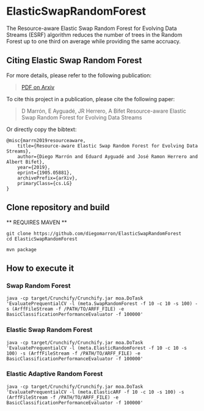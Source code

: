 # ElasticSwapRandomForest
The Resource-aware Elastic Swap Random Forest for Evolving Data Streams (ESRF) algorithm reduces the number of trees in the Random Forest up to one third on average while providing the same accruacy.


## Citing Elastic Swap Random Forest

For more details, please refer to the following publication:
> [PDF on Arxiv](https://arxiv.org/pdf/1905.05881.pdf)

To cite this project in a publication, please cite the following paper:
> D Marrón, E Ayguadé, JR Herrero, A Bifet
> Resource-aware Elastic Swap Random Forest for Evolving Data Streams

Or directly copy the bibtext:
```
@misc{marrn2019resourceaware,
    title={Resource-aware Elastic Swap Random Forest for Evolving Data Streams},
    author={Diego Marrón and Eduard Ayguadé and José Ramon Herrero and Albert Bifet},
    year={2019},
    eprint={1905.05881},
    archivePrefix={arXiv},
    primaryClass={cs.LG}
}
```


## Clone repository and build

** REQUIRES MAVEN **

```
git clone https://github.com/diegomarron/ElasticSwapRandomForest
cd ElasticSwapRandomForest

mvn package

```

## How to execute it


### Swap Random Forest

```
java -cp target/Crunchify/Crunchify.jar moa.DoTask 'EvaluatePrequentialCV -l (meta.SwapRandomForest -f 10 -c 10 -s 100) -s (ArffFileStream -f /PATH/TO/ARFF_FILE) -e BasicClassificationPerformanceEvaluator -f 100000'

```


### Elastic Swap Random Forest

```
java -cp target/Crunchify/Crunchify.jar moa.DoTask 'EvaluatePrequentialCV -l (meta.ElasticRandomForest -f 10 -c 10 -s 100) -s (ArffFileStream -f /PATH/TO/ARFF_FILE) -e BasicClassificationPerformanceEvaluator -f 100000'

```

### Elastic Adaptive Random Forest

```
java -cp target/Crunchify/Crunchify.jar moa.DoTask 'EvaluatePrequentialCV -l (meta.ElasticARF -f 10 -c 10 -s 100) -s (ArffFileStream -f /PATH/TO/ARFF_FILE) -e BasicClassificationPerformanceEvaluator -f 100000'

```







